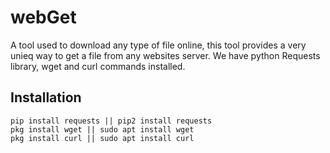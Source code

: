 # webGet
A tool used to download any type of file online, this tool provides a very unieq way to get a file from any websites server. We have python Requests library, wget and curl commands installed.

## Installation
```
pip install requests || pip2 install requests
pkg install wget || sudo apt install wget
pkg install curl || sudo apt install curl

```
